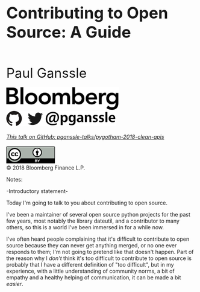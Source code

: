 <h1 style="font-size: 3em">Contributing to Open Source: A Guide</h1>
<br/>
<br/>
<span style="font-size: 2.5em">
Paul Ganssle
</span>
<br/>
<br/>
<img src="external-images/logos/bloomberg-logo-black.svg" height="60px" alt="Bloomberg">

<img src="images/pganssle-logos.svg" height="40px" alt="@pganssle">

<br/>
<br/>
<em><a href="https://github.com/pganssle-talks/pydata-nyc-2018-open-source/">This talk on GitHub: pganssle-talks/pygotham-2018-clean-apis</a></em>
<br/>
<br/>
<a rel="license" href="http://creativecommons.org/licenses/by/4.0/">
    <img src="external-images/logos/cc-by.svg" height="45px">
</a>
<br/>
© 2018 Bloomberg Finance L.P.

Notes:

-Introductory statement-

Today I'm going to talk to you about contributing to open source.

I've been a maintainer of several open source python projects for the past few years, most notably the library dateutil, and a contributor to many others, so this is a world I've been immersed in for a while now.

I've often heard people complaining that it's difficult to contribute to open source because they can never get anything merged, or no one ever responds to them; I'm not going to pretend like that doesn't happen. Part of the reason why I *don't* think it's too difficult to contribute to open source is probably that I have a different definition of "too difficult", but in my experience, with a little understanding of community norms, a bit of empathy and a healthy helping of communication, it can be made a bit *easier*.
